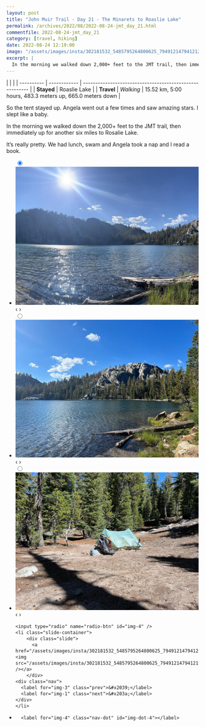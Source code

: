 ```yaml
---
layout: post
title: "John Muir Trail - Day 21 - The Minarets to Roaslie Lake"
permalink: /archives/2022/08/2022-08-24-jmt_day_21.html
commentfile: 2022-08-24-jmt_day_21
category: [travel, hiking]
date: 2022-08-24 12:19:00
image: "/assets/images/insta/302181532_5485795264800625_7949121479412122849_n_17934857861256924.jpg"
excerpt: |
  In the morning we walked down 2,000+ feet to the JMT trail, then immediately up for another six miles to Rosalie Lake.
---
```


|            |              |
| ---------- | ------------ | -------------------------------------------------------- |
| **Stayed** | Roaslie Lake |
| **Travel** | _Walking_    | 15.52 km, 5:00 hours, 483.3 meters up, 665.0 meters down |

So the tent stayed up. Angela went out a few times and saw amazing stars. I slept like a baby.

In the morning we walked down the 2,000+ feet to the JMT trail, then immediately up for another six miles to Rosalie Lake.

It’s really pretty. We had lunch, swam and Angela took a nap and I read a book.

<ul class="slides">
    <input type="radio" name="radio-btn" id="img-1" checked="checked" />
    <li class="slide-container">
        <div class="slide">
          <a href="/assets/images/insta/302087450_155248043783403_6869361316546152344_n_18176186254219863.jpg"><img src="/assets/images/insta/302087450_155248043783403_6869361316546152344_n_18176186254219863.jpg" /></a>
        </div>
    <div class="nav">
      <label for="img-4" class="prev">&#x2039;</label>
      <label for="img-2" class="next">&#x203a;</label>
    </div>
    </li>
        <input type="radio" name="radio-btn" id="img-2"  />
    <li class="slide-container">
        <div class="slide">
          <a href="/assets/images/insta/302208469_595879582011910_6904635152209448018_n_18052666183321558.jpg"><img src="/assets/images/insta/302208469_595879582011910_6904635152209448018_n_18052666183321558.jpg" /></a>
        </div>
    <div class="nav">
      <label for="img-1" class="prev">&#x2039;</label>
      <label for="img-3" class="next">&#x203a;</label>
    </div>
    </li>
        <input type="radio" name="radio-btn" id="img-3"  />
    <li class="slide-container">
        <div class="slide">
          <a href="/assets/images/insta/302059131_354871776732600_6438195278721122794_n_17965051315878387.jpg"><img src="/assets/images/insta/302059131_354871776732600_6438195278721122794_n_17965051315878387.jpg" /></a>
        </div>
    <div class="nav">
      <label for="img-2" class="prev">&#x2039;</label>
      <label for="img-4" class="next">&#x203a;</label>
    </div>
    </li>
    
    <input type="radio" name="radio-btn" id="img-4" />
    <li class="slide-container">
        <div class="slide">
          <a href="/assets/images/insta/302181532_5485795264800625_7949121479412122849_n_17934857861256924.jpg"><img src="/assets/images/insta/302181532_5485795264800625_7949121479412122849_n_17934857861256924.jpg" /></a>
        </div>
    <div class="nav">
      <label for="img-3" class="prev">&#x2039;</label>
      <label for="img-1" class="next">&#x203a;</label>
    </div>
    </li>
			
<li class="nav-dots">
      <label for="img-1" class="nav-dot" id="img-dot-1"></label>
      <label for="img-2" class="nav-dot" id="img-dot-2"></label>
      <label for="img-3" class="nav-dot" id="img-dot-3"></label>

      <label for="img-4" class="nav-dot" id="img-dot-4"></label>

</li>
</ul>
